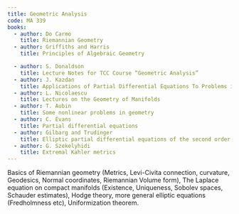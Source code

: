 ```yaml
---
title: Geometric Analysis
code: MA 339
books:
  - author: Do Carmo
    title: Riemannian Geometry
  - author: Griffiths and Harris
    title: Principles of Algebraic Geometry

  - author: S. Donaldson
    title: Lecture Notes for TCC Course “Geometric Analysis”
  - author: J. Kazdan
    title: Applications of Partial Differential Equations To Problems in Geometry
  - author: L. Nicolaescu
    title: Lectures on the Geometry of Manifolds
  - author: T. Aubin
    title: Some nonlinear problems in geometry
  - author: C. Evans
    title: Partial differential equations
  - author: Gilbarg and Trudinger
    title: Elliptic partial differential equations of the second order
  - author: G. Szekelyhidi
    title: Extremal Kahler metrics
---
```


Basics of Riemannian geometry (Metrics, Levi-Civita connection,
curvature, Geodesics, Normal coordinates, Riemannian Volume form), The
Laplace equation on compact manifolds (Existence, Uniqueness, Sobolev
spaces, Schauder estimates), Hodge theory, more
general elliptic equations (Fredholmness etc),  Uniformization theorem.
